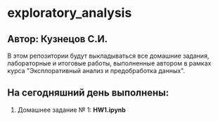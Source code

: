 # exploratory_analysis
## Автор: Кузнецов С.И.

В этом репозитории будут выкладываться все домашние задания, лабораторные и итоговые работы, выполненные автором в рамках курса "Эксплоративный анализ и предобработка данных".

## На сегодняшний день выполнены:
1. Домашнее задание № 1: **HW1.ipynb**